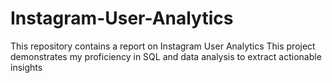 # Instagram-User-Analytics
This repository contains a report on Instagram User Analytics This project demonstrates my proficiency in SQL and data analysis to extract actionable insights 
